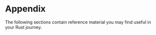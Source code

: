# Appendix

The following sections contain reference material you may find useful in your
Rust journey.
